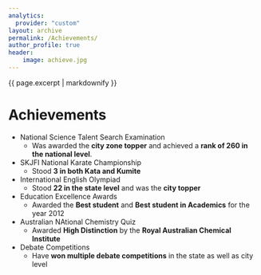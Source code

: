 ```yaml
---
analytics:
  provider: "custom"
layout: archive
permalink: /Achievements/
author_profile: true
header:
    image: achieve.jpg
---
```


{{ page.excerpt | markdownify }}

# Achievements

- National Science Talent Search Examination
	- Was awarded the <b>city zone topper</b> and achieved a <b>rank of 260 in the national level</b>.
- SKJFI National Karate Championship
	- Stood <b>3 in both Kata and Kumite</b> 
- International English Olympiad
	- Stood <b>22 in the state level</b> and was the <b>city topper</b>
- Education Excellence Awards
	- Awarded the <b>Best student</b> and <b>Best student in Academics</b> for the year 2012
- Australian NAtional Chemistry Quiz
	- Awarded <b>High Distinction</b> by the <b>Royal Australian Chemical Institute</b> 
- Debate Competitions
	- Have <b>won multiple debate competitions</b> in the state as well as city level